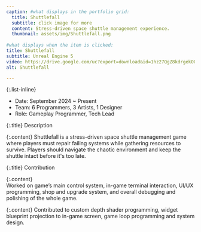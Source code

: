 ```yaml
---
caption: #what displays in the portfolio grid:
  title: Shuttlefall
  subtitle: click image for more
  content: Stress-driven space shuttle management experience.
  thumbnail: assets/img/Shuttlefall.png
  
#what displays when the item is clicked:
title: Shuttlefall
subtitle: Unreal Engine 5
video: https://drive.google.com/uc?export=download&id=1hz27QgZ8kdrgekOQS07VlnpW6rIl93cr
alt: Shuttlefall

---
```


  {:.list-inline} 
  - Date: September 2024 ~ Present
  - Team: 6 Programmers, 3 Artists, 1 Designer
  - Role: Gameplay Programmer, Tech Lead

  {:.title}
  Description  

  {:.content}
  Shuttlefall is a stress-driven space shuttle management game where players must repair failing systems while gathering resources to survive. Players should navigate the chaotic environment and keep the shuttle intact before it's too late.  

  {:.title}
  Contribution  

  {:.content}    
  Worked on game’s main control system, in-game terminal interaction, UI/UX programming, shop and upgrade system, and overall debugging and polishing of the whole game.  
    
  {:.content} 
  Contributed to custom depth shader programming, widget blueprint projection to in-game screen, game loop programming and system design.


